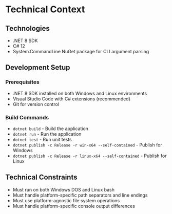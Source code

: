 # Technical Context

## Technologies
- .NET 8 SDK
- C# 12
- System.CommandLine NuGet package for CLI argument parsing

## Development Setup
### Prerequisites
- .NET 8 SDK installed on both Windows and Linux environments
- Visual Studio Code with C# extensions (recommended)
- Git for version control

### Build Commands
- `dotnet build` - Build the application
- `dotnet run` - Run the application
- `dotnet test` - Run unit tests
- `dotnet publish -c Release -r win-x64 --self-contained` - Publish for Windows
- `dotnet publish -c Release -r linux-x64 --self-contained` - Publish for Linux

## Technical Constraints
- Must run on both Windows DOS and Linux bash
- Must handle platform-specific path separators and line endings
- Must use platform-agnostic file system operations
- Must handle platform-specific console output differences
